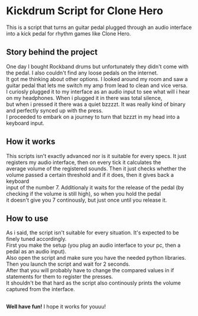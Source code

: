 # Kickdrum Script for Clone Hero

This is a script that turns an guitar pedal plugged through an audio interface into a kick pedal for rhythm games like Clone Hero.

## Story behind the project
One day I bought Rockband drums but unfortunately they didn't come with the pedal. I also couldn't find any loose pedals on the internet. <br/>
It got me thinking about other options. I looked around my room and saw a guitar pedal that lets me switch my amp from lead to clean and vice versa.<br/>
I curiosly plugged it to my interface as an audio input to see what will i hear on my headphones. When i plugged it in there was total silence,<br/>
but when i pressed it there was a quiet bzzzzt. It was really kind of binary and perfectly synced up with the press.<br/>
I proceeded to embark on a journey to turn that bzzzt in my head into a keyboard input.

## How it works
This scripts isn't exactly advanced nor is it suitable for every specs. It just registers my audio interface, then on every tick it calculates the<br/>
average volume of the registered sounds. Then it just checks whether the volume passed a certain threshold and if it does, then it gives back a keyboard<br/>
input of the number 7. Additionaly it waits for the release of the pedal (by checking if the volume is still high), so when you hold the pedal <br/>
it doesn't give you 7 continously, but just once until you release it.

## How to use
As i said, the script isn't suitable for every situation. It's expected to be finely tuned accordingly.<br/>
First you make the setup (you plug an audio interface to your pc, then a pedal as an audio input).<br/>
Also open the script and make sure you have the needed python libraries.<br/>
Then you launch the script and wait for 2 seconds.<br/>
After that you will probably have to change the compared values in if statements for them to register the presses.<br/>
It shouldn't be that hard as the script also continously prints the volume captured from the interface.<br/>

##
**Well have fun!** I hope it works for youuu!
